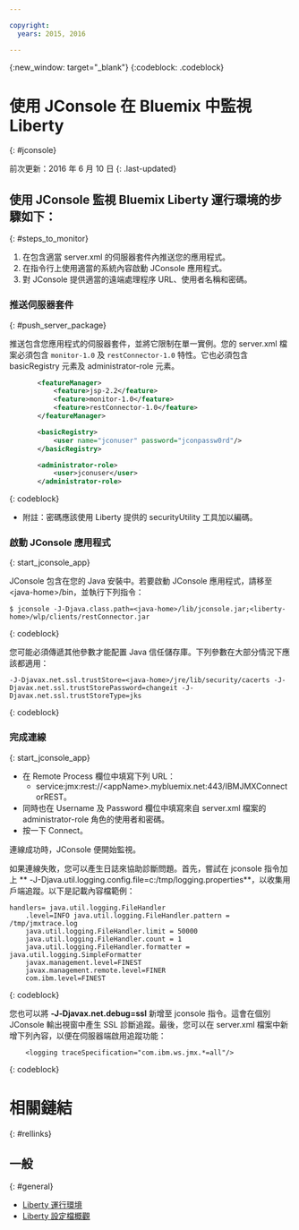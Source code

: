 ```yaml
---

copyright:
  years: 2015, 2016

---
```


{:new_window: target="_blank"}
{:codeblock: .codeblock}

# 使用 JConsole 在 Bluemix 中監視 Liberty
{: #jconsole}

前次更新：2016 年 6 月 10 日
{: .last-updated}

## 使用 JConsole 監視 Bluemix Liberty 運行環境的步驟如下：
{: #steps_to_monitor}

1. 在包含適當 server.xml 的伺服器套件內推送您的應用程式。
2. 在指令行上使用適當的系統內容啟動 JConsole 應用程式。
3. 對 JConsole 提供適當的遠端處理程序 URL、使用者名稱和密碼。

### 推送伺服器套件
{: #push_server_package}

推送包含您應用程式的伺服器套件，並將它限制在單一實例。您的 server.xml 檔案必須包含 `monitor-1.0` 及 `restConnector-1.0` 特性。它也必須包含 basicRegistry 元素及 administrator-role 元素。
```xml
       <featureManager>
           <feature>jsp-2.2</feature>
           <feature>monitor-1.0</feature>
           <feature>restConnector-1.0</feature>
       </featureManager>

       <basicRegistry>
           <user name="jconuser" password="jconpassw0rd"/>
       </basicRegistry>

       <administrator-role>
           <user>jconuser</user>
       </administrator-role>
```
{: codeblock}

   * 附註：密碼應該使用 Liberty 提供的 securityUtility 工具加以編碼。

### 啟動 JConsole 應用程式
{: start_jconsole_app}

JConsole 包含在您的 Java 安裝中。若要啟動 JConsole 應用程式，請移至 &lt;java-home&gt;/bin，並執行下列指令：

```
$ jconsole -J-Djava.class.path=<java-home>/lib/jconsole.jar;<liberty-home>/wlp/clients/restConnector.jar
```
{: codeblock}

您可能必須傳遞其他參數才能配置 Java 信任儲存庫。下列參數在大部分情況下應該都適用：

```
-J-Djavax.net.ssl.trustStore=<java-home>/jre/lib/security/cacerts -J-Djavax.net.ssl.trustStorePassword=changeit -J-Djavax.net.ssl.trustStoreType=jks
```
{: codeblock}

### 完成連線
{: start_jconsole_app}
  * 在 Remote Process 欄位中填寫下列 URL：
    * service:jmx:rest://&lt;appName&gt;.mybluemix.net:443/IBMJMXConnectorREST。
  *  同時也在 Username 及 Password 欄位中填寫來自 server.xml 檔案的 administrator-role 角色的使用者和密碼。
  * 按一下 Connect。

連線成功時，JConsole 便開始監視。

如果連線失敗，您可以產生日誌來協助診斷問題。首先，嘗試在 jconsole 指令加上 ** -J-Djava.util.logging.config.file=c:/tmp/logging.properties**，以收集用戶端追蹤。以下是記載內容檔範例：
```
handlers= java.util.logging.FileHandler
    .level=INFO java.util.logging.FileHandler.pattern = /tmp/jmxtrace.log
    java.util.logging.FileHandler.limit = 50000
    java.util.logging.FileHandler.count = 1
    java.util.logging.FileHandler.formatter = java.util.logging.SimpleFormatter
    javax.management.level=FINEST
    javax.management.remote.level=FINER
    com.ibm.level=FINEST
```
{: codeblock}

您也可以將 <b>&dash;J&dash;Djavax.net.debug=ssl</b> 新增至 jconsole 指令。這會在個別 JConsole 輸出視窗中產生 SSL 診斷追蹤。最後，您可以在 server.xml 檔案中新增下列內容，以便在伺服器端啟用追蹤功能：
```
    <logging traceSpecification="com.ibm.ws.jmx.*=all"/>
```
{: codeblock}

# 相關鏈結
{: #rellinks}
## 一般
{: #general}
* [Liberty 運行環境](index.html)
* [Liberty 設定檔概觀](http://www-01.ibm.com/support/knowledgecenter/SSAW57_8.5.5/com.ibm.websphere.wlp.nd.doc/ae/cwlp_about.html)
